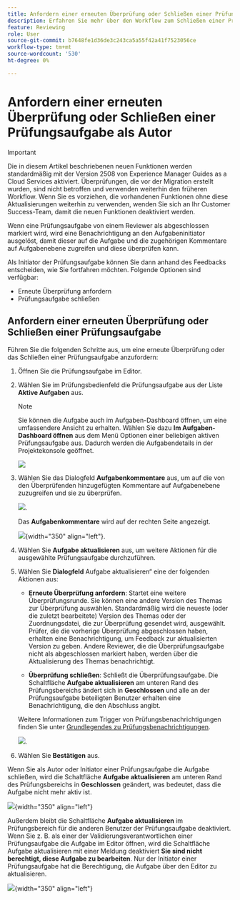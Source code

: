 ```yaml
---
title: Anfordern einer erneuten Überprüfung oder Schließen einer Prüfungsaufgabe als Autor
description: Erfahren Sie mehr über den Workflow zum Schließen einer Prüfungsaufgabe oder zum erneuten Anfordern einer Überprüfung als Autor oder Autorin in Experience Manager Guides.
feature: Reviewing
role: User
source-git-commit: b7648fe1d36de3c243ca5a55f42a41f7523056ce
workflow-type: tm+mt
source-wordcount: '530'
ht-degree: 0%

---
```


# Anfordern einer erneuten Überprüfung oder Schließen einer Prüfungsaufgabe als Autor

>[!IMPORTANT]
>
> Die in diesem Artikel beschriebenen neuen Funktionen werden standardmäßig mit der Version 2508 von Experience Manager Guides as a Cloud Services aktiviert. Überprüfungen, die vor der Migration erstellt wurden, sind nicht betroffen und verwenden weiterhin den früheren Workflow. Wenn Sie es vorziehen, die vorhandenen Funktionen ohne diese Aktualisierungen weiterhin zu verwenden, wenden Sie sich an Ihr Customer Success-Team, damit die neuen Funktionen deaktiviert werden.

Wenn eine Prüfungsaufgabe von einem Reviewer als abgeschlossen markiert wird, wird eine Benachrichtigung an den Aufgabeninitiator ausgelöst, damit dieser auf die Aufgabe und die zugehörigen Kommentare auf Aufgabenebene zugreifen und diese überprüfen kann.

Als Initiator der Prüfungsaufgabe können Sie dann anhand des Feedbacks entscheiden, wie Sie fortfahren möchten. Folgende Optionen sind verfügbar:

- Erneute Überprüfung anfordern
- Prüfungsaufgabe schließen

## Anfordern einer erneuten Überprüfung oder Schließen einer Prüfungsaufgabe

Führen Sie die folgenden Schritte aus, um eine erneute Überprüfung oder das Schließen einer Prüfungsaufgabe anzufordern:

1. Öffnen Sie die Prüfungsaufgabe im Editor.
2. Wählen Sie im Prüfungsbedienfeld die Prüfungsaufgabe aus der Liste **Aktive Aufgaben** aus.

   >[!NOTE]
   >
   > Sie können die Aufgabe auch im Aufgaben-Dashboard öffnen, um eine umfassendere Ansicht zu erhalten. Wählen Sie dazu **Im Aufgaben-Dashboard öffnen** aus dem Menü Optionen einer beliebigen aktiven Prüfungsaufgabe aus. Dadurch werden die Aufgabendetails in der Projektekonsole geöffnet.

   ![](images/task-dashboard-selection-author-view.png)
3. Wählen Sie das Dialogfeld **Aufgabenkommentare** aus, um auf die von den Überprüfenden hinzugefügten Kommentare auf Aufgabenebene zuzugreifen und sie zu überprüfen.

   ![](images/task-comments-selection-author-view.png).

   Das **Aufgabenkommentare** wird auf der rechten Seite angezeigt.

   ![](images/task-comments-dialog-editor.png){width="350" align="left"}.
4. Wählen Sie **Aufgabe aktualisieren** aus, um weitere Aktionen für die ausgewählte Prüfungsaufgabe durchzuführen.
5. Wählen Sie **Dialogfeld** Aufgabe aktualisieren“ eine der folgenden Aktionen aus:

   - **Erneute Überprüfung anfordern**: Startet eine weitere Überprüfungsrunde. Sie können eine andere Version des Themas zur Überprüfung auswählen. Standardmäßig wird die neueste (oder die zuletzt bearbeitete) Version des Themas oder der Zuordnungsdatei, die zur Überprüfung gesendet wird, ausgewählt. Prüfer, die die vorherige Überprüfung abgeschlossen haben, erhalten eine Benachrichtigung, um Feedback zur aktualisierten Version zu geben. Andere Reviewer, die die Überprüfungsaufgabe nicht als abgeschlossen markiert haben, werden über die Aktualisierung des Themas benachrichtigt.

   - **Überprüfung schließen**: Schließt die Überprüfungsaufgabe. Die Schaltfläche **Aufgabe aktualisieren** am unteren Rand des Prüfungsbereichs ändert sich in **Geschlossen** und alle an der Prüfungsaufgabe beteiligten Benutzer erhalten eine Benachrichtigung, die den Abschluss angibt.

   Weitere Informationen zum Trigger von Prüfungsbenachrichtigungen finden Sie unter [Grundlegendes zu Prüfungsbenachrichtigungen](./review-understanding-review-notifications.md).

   ![](images/update-task-dialog.png).

6. Wählen Sie **Bestätigen** aus.


Wenn Sie als Autor oder Initiator einer Prüfungsaufgabe die Aufgabe schließen, wird die Schaltfläche **Aufgabe aktualisieren** am unteren Rand des Prüfungsbereichs in **Geschlossen** geändert, was bedeutet, dass die Aufgabe nicht mehr aktiv ist.

![](images/review-task-status-closed-review-panel.png){width="350" align="left"}

Außerdem bleibt die Schaltfläche **Aufgabe aktualisieren** im Prüfungsbereich für die anderen Benutzer der Prüfungsaufgabe deaktiviert. Wenn Sie z. B. als einer der Validierungsverantwortlichen einer Prüfungsaufgabe die Aufgabe im Editor öffnen, wird die Schaltfläche Aufgabe aktualisieren mit einer Meldung deaktiviert **Sie sind nicht berechtigt, diese Aufgabe zu bearbeiten**. Nur der Initiator einer Prüfungsaufgabe hat die Berechtigung, die Aufgabe über den Editor zu aktualisieren.

![](images/update-task-button-disabled.png){width="350" align="left"}